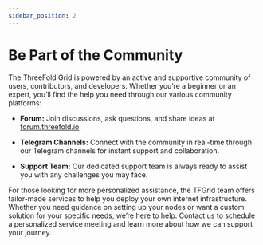 ```yaml
---
sidebar_position: 2
---
```


# Be Part of the Community

The ThreeFold Grid is powered by an active and supportive community of users, contributors, and developers. Whether you’re a beginner or an expert, you’ll find the help you need through our various community platforms:

- **Forum:** Join discussions, ask questions, and share ideas at [forum.threefold.io](https://forum.threefold.io).

- **Telegram Channels:** Connect with the community in real-time through our Telegram channels for instant support and collaboration.

- **Support Team:** Our dedicated support team is always ready to assist you with any challenges you may face.

For those looking for more personalized assistance, the TFGrid team offers tailor-made services to help you deploy your own internet infrastructure. Whether you need guidance on setting up your nodes or want a custom solution for your specific needs, we’re here to help. Contact us to schedule a personalized service meeting and learn more about how we can support your journey.
